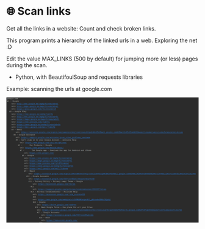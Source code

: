 # 🌐 Scan links
Get all the links in a website: Count and check broken links.

This program prints a hierarchy of the linked urls in a web. Exploring the net :D

Edit the value MAX_LINKS (500 by default) for jumping more (or less) pages during the scan.

* Python, with BeautifoulSoup and requests libraries

Example: scanning the urls at <a hre="google.com">google.com</a>

<img src="screenshot_1.PNG">
